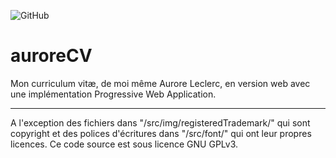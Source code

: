 ![GitHub](https://img.shields.io/github/license/auroreLeclerc/auroreCV?style=flat-square)

# auroreCV
Mon curriculum vitæ, de moi même Aurore Leclerc, en version web avec une implémentation Progressive Web Application.

***

A l'exception des fichiers dans "/src/img/registeredTrademark/" qui sont copyright et des polices d'écritures dans "/src/font/" qui ont leur propres licences. Ce code source est sous licence GNU GPLv3.
